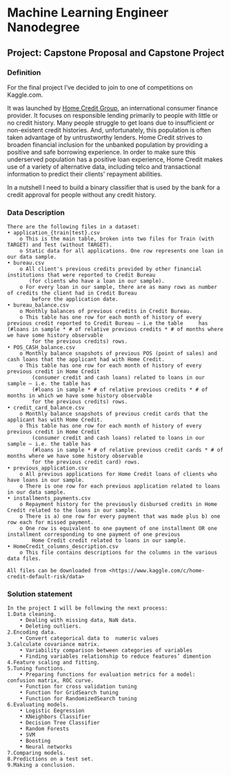 # Machine Learning Engineer Nanodegree
## Project: Capstone Proposal and Capstone Project

### Definition

For the final project I’ve decided to join to one of competitions on Kaggle.com. 
	
It was launched by [Home Credit Group](http://www.homecredit.net), an international consumer finance provider. 
It focuses on responsible lending primarily to people with little or no credit history. 
Many people struggle to get loans due to insufficient or non-existent credit histories. 
And, unfortunately, this population is often taken advantage of by untrustworthy lenders. 
Home Credit strives to broaden financial inclusion for the unbanked population by providing 
a positive and safe borrowing experience. In order to make sure this underserved population has a positive 
loan experience, Home Credit makes use of a variety of alternative data, including telco and transactional 
information to predict their clients' repayment abilities.
	
In a nutshell I need to build a binary classifier that is used by the bank for a credit approval for people 
without any credit history.
	
### Data Description

	There are the following files in a dataset:
	• application_{train|test}.csv
		o This is the main table, broken into two files for Train (with TARGET) and Test (without TARGET).
		o Static data for all applications. One row represents one loan in our data sample.
	• bureau.csv
		o All client's previous credits provided by other financial institutions that were reported to Credit Bureau 
		   (for clients who have a loan in our sample).
		o For every loan in our sample, there are as many rows as number of credits the client had in Credit Bureau
     		before the application date.
	• bureau_balance.csv
		o Monthly balances of previous credits in Credit Bureau.
		o This table has one row for each month of history of every previous credit reported to Credit Bureau – i.e the table     has (#loans in sample * # of relative previous credits * # of months where we have some history observable 
			for the previous credits) rows.
	• POS_CASH_balance.csv
		o Monthly balance snapshots of previous POS (point of sales) and cash loans that the applicant had with Home Credit.
		o This table has one row for each month of history of every previous credit in Home Credit 
		    (consumer credit and cash loans) related to loans in our sample – i.e. the table has 
		    (#loans in sample * # of relative previous credits * # of months in which we have some history observable 
			for the previous credits) rows.
	• credit_card_balance.csv
		o Monthly balance snapshots of previous credit cards that the applicant has with Home Credit.
		o This table has one row for each month of history of every previous credit in Home Credit 
			(consumer credit and cash loans) related to loans in our sample – i.e. the table has 
			(#loans in sample * # of relative previous credit cards * # of months where we have some history observable 
			for the previous credit card) rows.
	• previous_application.csv
		o All previous applications for Home Credit loans of clients who have loans in our sample.
		o There is one row for each previous application related to loans in our data sample.
	• installments_payments.csv
		o Repayment history for the previously disbursed credits in Home Credit related to the loans in our sample. 
		o There is a) one row for every payment that was made plus b) one row each for missed payment.
		o One row is equivalent to one payment of one installment OR one installment corresponding to one payment of one previous 
			Home Credit credit related to loans in our sample.
	• HomeCredit_columns_description.csv
		o This file contains descriptions for the columns in the various data files.

	All files can be downloaded from <https://www.kaggle.com/c/home-credit-default-risk/data>

### Solution statement

	In the project I will be following the next process:
	1.Data cleaning.
		• Dealing with missing data, NaN data.
		• Deleting outliers.
	2.Encoding data.
		• Convert categorical data to  numeric values
	3.Calculate covariance matrix. 
		• Variability comparison between categories of variables
		• Finding variables relationship to reduce features’ dimention
	4.Feature scaling and fitting.
	5.Tuning functions.
		• Preparing functions for evaluation metrics for a model: confusion matrix, ROC curve.
		• Function for cross validation tuning
		• Function for GridSearch tuning
		• Function for RandomizedSearch tuning
	6.Evaluating models.
		• Logistic Eegression
		• KNeighbors Classifier
		• Decision Tree Classifier
		• Random Forests
		• SVM
		• Boosting
		• Neural networks 
	7.Comparing models.
	8.Predictions on a test set.
	9.Making a conclusion.
